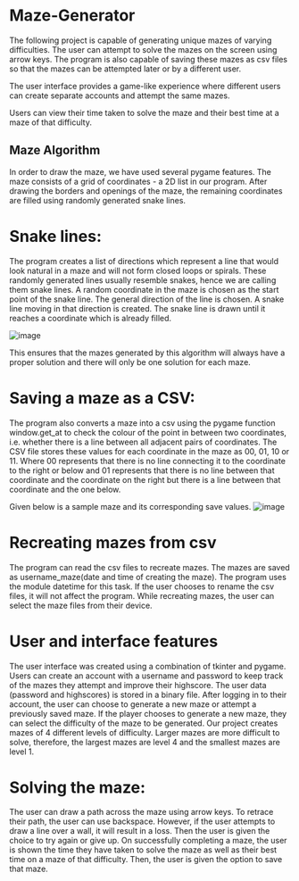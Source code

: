 # Maze-Generator
 
The following project is capable of generating unique mazes of varying difficulties. 
The user can attempt to solve the mazes on the screen using arrow keys. The program is also capable of saving these mazes as csv files so that the mazes can be attempted later or by a different user. 

The user interface provides a game-like experience where different users
can create separate accounts and attempt the same mazes.
 
Users can view their time taken to solve the maze and their best time at a maze of that difficulty.

## Maze Algorithm

In order to draw the maze, we have used several pygame features. The maze consists of a grid of coordinates - a 2D list in our program. After drawing the borders and openings of the maze, the remaining coordinates are filled using randomly generated snake lines.


# Snake lines:
The program creates a list of directions which represent a line that would look natural in a maze and will not form closed loops or spirals. These randomly generated lines usually resemble snakes, hence we are calling them snake lines. A random coordinate in the maze is chosen as the start point of the snake line. The general direction of the line is chosen. A snake line moving in that direction is created. The snake line is drawn until it reaches a coordinate which is already filled.

![image](https://user-images.githubusercontent.com/89849229/173179088-f988ac14-dccd-454b-ba20-f91d08a96f2c.png)


This ensures that the mazes generated by this algorithm will always have a proper solution and there will only be one solution for each maze.

# Saving a maze as a CSV:
The program also converts a maze into a csv using the pygame function window.get_at to check the colour of the point in between two coordinates, i.e. whether there is a line between all adjacent pairs of coordinates. The CSV file stores these values for each coordinate in the maze as 00, 01, 10 or 11. Where 00 represents that there is no line connecting it to the coordinate to the right or below and 01 represents that there is no line between that coordinate and the coordinate on the right but there is a line between that coordinate and the one below.

Given below is a sample maze and its corresponding save values.
![image](https://user-images.githubusercontent.com/89849229/173179174-8c2d74f2-186c-49c1-a79d-cdcd99ab80d4.png)

# Recreating mazes from csv
The program can read the csv files to recreate mazes. The mazes are saved as username_maze(date and time of creating the maze). The program uses the module
datetime for this task. If the user chooses to rename the csv files, it will not affect the program. While recreating mazes, the user can select the maze files from their device. 

# User and interface features
The user interface was created using a combination of tkinter and pygame. Users can create an account with a username and password to keep track of the mazes they attempt and improve their highscore. The user data (password and highscores) is stored in a binary file. After logging in to their account, the user can choose to generate a new maze or attempt a previously saved maze. If the player chooses to generate a new maze, they can select the difficulty of the maze to be generated. Our project creates mazes of 4 different levels of difficulty. Larger mazes are more difficult to solve, therefore, the largest mazes are level 4 and the smallest mazes are level 1.

# Solving the maze:
The user can draw a path across the maze using arrow keys. To retrace their path, the user can use backspace. However, if the user attempts to draw a line over a wall, it will result in a loss. Then the user is given the choice to try again or give up. On successfully completing a maze, the user is shown the time they have taken to solve the maze as well as their best time on a maze of that difficulty. Then, the user is given the option to save that maze.
